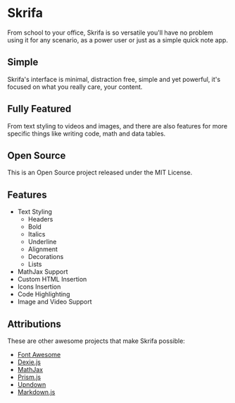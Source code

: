 # Skrifa
From school to your office, Skrifa is so versatile you'll have no problem using it for any scenario, as a power user or just as a simple quick note app.

## Simple
Skrifa's interface is minimal, distraction free, simple and yet powerful, it's focused on what you really care, your content.

## Fully Featured
From text styling to videos and images, and there are also features for more specific things like writing code, math and data tables.

## Open Source
This is an Open Source project released under the MIT License.

## Features
  * Text Styling
    * Headers
    * Bold
    * Italics
    * Underline
    * Alignment
    * Decorations
    * Lists
  * MathJax Support
  * Custom HTML Insertion
  * Icons Insertion
  * Code Highlighting
  * Image and Video Support

## Attributions
These are other awesome projects that make Skrifa possible:
* [Font Awesome](http://fortawesome.github.io/Font-Awesome/)
* [Dexie.js](http://dexie.org/)
* [MathJax](https://www.mathjax.org/)
* [Prism.js](http://prismjs.com/)
* [Upndown](http://upndown.netgusto.com/)
* [Markdown.js](https://github.com/evilstreak/markdown-js)
